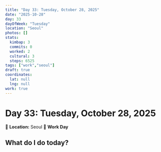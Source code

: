 ```yaml
---
title: "Day 33: Tuesday, October 28, 2025"
date: "2025-10-28"
day: 33
dayOfWeek: "Tuesday"
location: "Seoul"
photos: []
stats:
  kimbap: 3
  commits: 0
  worked: 2
  cultural: 3
  steps: 6525
tags: ["work","seoul"]
draft: true
coordinates:
  lat: null
  lng: null
work: true
---
```

# Day 33: Tuesday, October 28, 2025

📍 **Location:** Seoul
💼 **Work Day**

## What do I do today?


